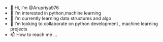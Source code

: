 - 👋 Hi, I’m @Arupriya976
- 👀 I’m interested in python,machine learning
- 🌱 I’m currently learning data structures and algo
- 💞️ I’m looking to collaborate on python development , machine learning projects
- 📫 How to reach me ...

<!---
Arupriya976/Arupriya976 is a ✨ special ✨ repository because its `README.md` (this file) appears on your GitHub profile.
You can click the Preview link to take a look at your changes.
--->
